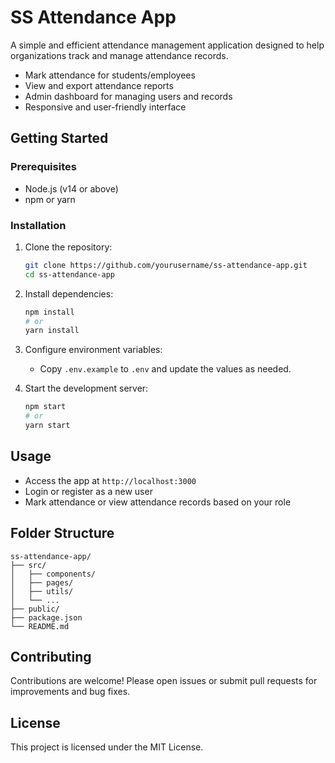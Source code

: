 # SS Attendance App

A simple and efficient attendance management application designed to help organizations track and manage attendance records.
- Mark attendance for students/employees
- View and export attendance reports
- Admin dashboard for managing users and records
- Responsive and user-friendly interface

## Getting Started

### Prerequisites

- Node.js (v14 or above)
- npm or yarn

### Installation

1. Clone the repository:
   ```sh
   git clone https://github.com/yourusername/ss-attendance-app.git
   cd ss-attendance-app
   ```

2. Install dependencies:
   ```sh
   npm install
   # or
   yarn install
   ```

3. Configure environment variables:
   - Copy `.env.example` to `.env` and update the values as needed.

4. Start the development server:
   ```sh
   npm start
   # or
   yarn start
   ```

## Usage

- Access the app at `http://localhost:3000`
- Login or register as a new user
- Mark attendance or view attendance records based on your role

## Folder Structure

```
ss-attendance-app/
├── src/
│   ├── components/
│   ├── pages/
│   ├── utils/
│   └── ...
├── public/
├── package.json
└── README.md
```

## Contributing

Contributions are welcome! Please open issues or submit pull requests for improvements and bug fixes.

## License

This project is licensed under the MIT License.

